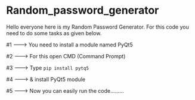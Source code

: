 # Random_password_generator
Hello everyone here is my Random Password Generator. For this code you need to do some tasks as given below.

#1 ---> You need to install a module named PyQt5

#2 ---> For this open CMD (Command Prompt) 

#3 ---> Type `pip install pytq5`

#4 ---> & install PyQt5 module

#5 ---> Now you can easily run the code.........
